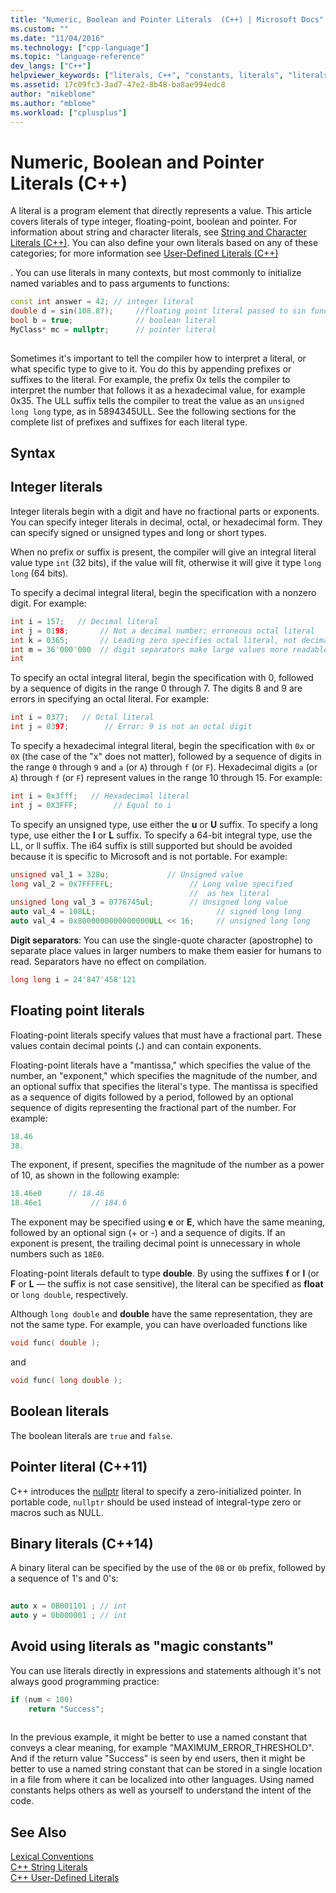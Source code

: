 ```yaml
---
title: "Numeric, Boolean and Pointer Literals  (C++) | Microsoft Docs"
ms.custom: ""
ms.date: "11/04/2016"
ms.technology: ["cpp-language"]
ms.topic: "language-reference"
dev_langs: ["C++"]
helpviewer_keywords: ["literals, C++", "constants, literals", "literals [C++]"]
ms.assetid: 17c09fc3-3ad7-47e2-8b48-ba8ae994edc8
author: "mikeblome"
ms.author: "mblome"
ms.workload: ["cplusplus"]
---
```

# Numeric, Boolean and Pointer Literals  (C++)
A literal is a program element that directly represents a value. This article covers literals of type integer, floating-point, boolean and pointer. For information about string and character literals, see [String and Character Literals  (C++)](../cpp/string-and-character-literals-cpp.md). You can also define your own literals based on any of these categories; for more information see [User-Defined Literals  (C++)](../cpp/user-defined-literals-cpp.md)  
  
 . You can use literals in many contexts, but most commonly to initialize named variables and to pass arguments to functions:  
  
```cpp 
const int answer = 42; // integer literal  
double d = sin(108.87);     //floating point literal passed to sin function  
bool b = true;              // boolean literal  
MyClass* mc = nullptr;      // pointer literal  
  
```  
  
 Sometimes it's important to tell the compiler how to interpret a literal, or what specific type to give to it. You do this by appending prefixes or suffixes to the literal. For example, the  prefix 0x tells the compiler to interpret the number that follows it as a hexadecimal value, for example 0x35. The ULL suffix tells the compiler to treat the value as an `unsigned long long` type, as in 5894345ULL. See the following sections for the complete list of prefixes and suffixes for each literal type.  
  
## Syntax  
  
## Integer literals  
 Integer literals begin with a digit and have no fractional parts or exponents. You can specify integer literals in decimal, octal, or hexadecimal form. They can specify signed or unsigned types and long or short types.  
  
 When no prefix or suffix is present, the compiler will give an integral literal value type `int` (32 bits), if the value will fit, otherwise it will give it type `long long` (64 bits).  
  
 To specify a decimal integral literal, begin the specification with a nonzero digit. For example:  
  
```cpp 
int i = 157;   // Decimal literal  
int j = 0198;       // Not a decimal number; erroneous octal literal  
int k = 0365;       // Leading zero specifies octal literal, not decimal  
int m = 36'000'000  // digit separators make large values more readable  
int   
```  
  
 To specify an octal integral literal, begin the specification with 0, followed by a sequence of digits in the range 0 through 7. The digits 8 and 9 are errors in specifying an octal literal. For example:  
  
```cpp 
int i = 0377;   // Octal literal  
int j = 0397;        // Error: 9 is not an octal digit  
```  
  
 To specify a hexadecimal integral literal, begin the specification with `0x` or `0X` (the case of the "x" does not matter), followed by a sequence of digits in the range `0` through `9` and `a` (or `A`) through `f` (or `F`). Hexadecimal digits `a` (or `A`) through `f` (or `F`) represent values in the range 10 through 15. For example:  
  
```cpp 
int i = 0x3fff;   // Hexadecimal literal  
int j = 0X3FFF;        // Equal to i  
```  
  
 To specify an unsigned type, use either the **u** or **U** suffix. To specify a long type, use either the **l** or **L** suffix. To specify a 64-bit integral type, use the LL, or ll suffix. The i64 suffix is still supported but should be avoided because it is specific to Microsoft and is not portable. For example:  
  
```cpp 
unsigned val_1 = 328u;             // Unsigned value  
long val_2 = 0x7FFFFFL;                 // Long value specified   
                                        //  as hex literal  
unsigned long val_3 = 0776745ul;        // Unsigned long value  
auto val_4 = 108LL;                           // signed long long  
auto val_4 = 0x8000000000000000ULL << 16;     // unsigned long long   
```  
  
 **Digit separators**: You can use the single-quote character (apostrophe) to separate place values in larger numbers to make them easier for humans to read. Separators have no effect on compilation.  
  
```cpp 
long long i = 24'847'458'121  
```  
  
## Floating point literals  
 Floating-point literals specify values that must have a fractional part. These values contain decimal points (**.**) and can contain exponents.  
  
 Floating-point literals have a "mantissa," which specifies the value of the number, an "exponent," which specifies the magnitude of the number, and an optional suffix that specifies the literal's type. The mantissa is specified as a sequence of digits followed by a period, followed by an optional sequence of digits representing the fractional part of the number. For example:  
  
```cpp 
18.46  
38.  
```  
  
 The exponent, if present, specifies the magnitude of the number as a power of 10, as shown in the following example:  
  
```cpp 
18.46e0      // 18.46  
18.46e1           // 184.6  
```  
  
 The exponent may be specified using **e** or **E**, which have the same meaning, followed by an optional sign (+ or -) and a sequence of digits.  If an exponent is present, the trailing decimal point is unnecessary in whole numbers such as `18E0`.  
  
 Floating-point literals default to type **double**. By using the suffixes **f** or **l** (or **F** or **L** — the suffix is not case sensitive), the literal can be specified as **float** or `long double`, respectively.  
  
 Although `long double` and **double** have the same representation, they are not the same type. For example, you can have overloaded functions like  
  
```cpp 
void func( double );  
```  
  
 and  
  
```cpp 
void func( long double );  
```  
  
## Boolean literals  
 The boolean literals are `true` and `false`.  
  
## Pointer literal (C++11)  
 C++ introduces the [nullptr](../cpp/nullptr.md) literal to specify a zero-initialized pointer. In portable code, `nullptr` should be used instead of integral-type zero or macros such as NULL.  
  
## Binary literals (C++14)  
 A binary literal can be specified by the use of the `0B` or `0b` prefix, followed by a sequence of 1's and 0's:  
  
```cpp 
  
auto x = 0B001101 ; // int  
auto y = 0b000001 ; // int  
```  
  
## Avoid using literals as "magic constants"  
 You can use literals directly in expressions and statements although it's not always good programming practice:  
  
```cpp 
if (num < 100)  
    return "Success";  
  
```  
  
 In the previous example, it might be better to use a named constant that conveys a clear meaning, for example "MAXIMUM_ERROR_THRESHOLD". And if the return value "Success" is seen by end users, then it might be better to use a named string constant that can be stored in a single location in a file from where it can be localized into other languages. Using named constants helps others as well as yourself to understand the intent of the code.  
  
## See Also  
 [Lexical Conventions](../cpp/lexical-conventions.md)   
 [C++ String Literals](../cpp/string-and-character-literals-cpp.md)   
 [C++ User-Defined Literals](../cpp/user-defined-literals-cpp.md)